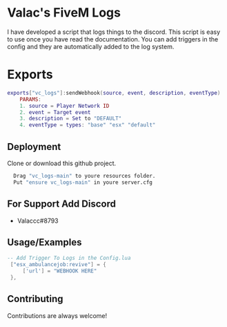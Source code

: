 
# Valac's FiveM Logs

I have developed a script that logs things to the discord. This script is easy to use once you have read the documentation. You can add triggers in the config and they are automatically added to the log system. 

# Exports

```lua
exports["vc_logs"]:sendWebhook(source, event, description, eventType)
    PARAMS: 
    1. source = Player Network ID
    2. event = Target event
    3. description = Set to "DEFAULT"
    4. eventType = types: "base" "esx" "default"
```

## Deployment

Clone or download this github project.

```bash
  Drag "vc_logs-main" to youre resources folder.
  Put "ensure vc_logs-main" in youre server.cfg
```




## For Support Add Discord

- Valaccc#8793


## Usage/Examples

```lua
-- Add Trigger To Logs in the Config.lua
 ["esx_ambulancejob:revive"] = {
     ['url'] = "WEBHOOK HERE"
 },
```


## Contributing

Contributions are always welcome!

